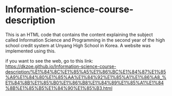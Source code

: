 # Information-science-course-description
This is an HTML code that contains the content explaining the subject called Information Science and Programming in the second year of the high school credit system at Unyang High School in Korea. A website was implemented using this.

if you want to see the web, go to this link: https://dkzoe.github.io/Information-science-course-description/%E1%84%8C%E1%85%A5%E1%86%BC%E1%84%87%E1%85%A9%E1%84%80%E1%85%AA%E1%84%92%E1%85%A1%E1%86%A8_%E1%84%8B%E1%85%B0%E1%86%B8%E1%84%89%E1%85%A1%E1%84%8B%E1%85%B5%E1%84%90%E1%85%B3.html

